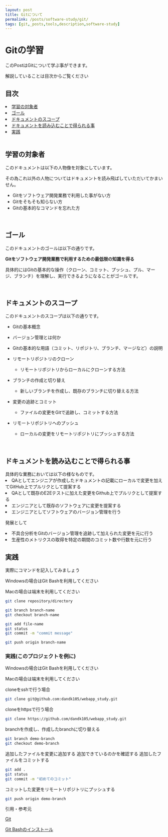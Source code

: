 ```yaml
---
layout: post
title: Gitについて
permalink: /posts/software-study/git/
tags: [git,_posts,tools,description,software-study]
---
```


<h1>Gitの学習 </h1>
このPostはGitについて学ぶ事ができます。

解説していることは目次からご覧ください

<h2>目次</h2>
<li><a href="#target">学習の対象者</a></li>
<li><a href="#goal">ゴール</a></li>
<li><a href="#scope">ドキュメントのスコープ</a></li>
<li><a href="#scope">ドキュメントを読み込むことで得られる事</a></li>
<li><a href="#do">実践</a></li>

<br>

<h2 id="target">学習の対象者</h2>
このドキュメントは以下の人物像を対象にしています。

その為これ以外の人物についてはドキュメントを読み飛ばしていただいてかまいせん。

- Gitをソフトウェア開発業務で利用した事がない方
- Gitをそもそも知らない方
- Gitの基本的なコマンドを忘れた方

<br>

<h2 id="goal">ゴール</h2>
このドキュメントのゴールは以下の通りです。

**Gitをソフトウェア開発業務で利用するための最低限の知識を得る**

具体的にはGitの基本的な操作（クローン、コミット、プッシュ、プル、マージ、ブランチ）を理解し、実行できるようになることがゴールです。

<br>

<h2 id="scope">ドキュメントのスコープ</h2>
このドキュメントのスコープは以下の通りです。

- Gitの基本概念
- バージョン管理とは何か
- Gitの基本的な用語（コミット、リポジトリ、ブランチ、マージなど）の説明

- リモートリポジトリのクローン
  - リモートリポジトリからローカルにクローンする方法
- ブランチの作成と切り替え
  - 新しいブランチを作成し、既存のブランチに切り替える方法
- 変更の追跡とコミット
  - ファイルの変更をGitで追跡し、コミットする方法
- リモートリポジトリへのプッシュ
  - ローカルの変更をリモートリポジトリにプッシュする方法

<br>

<h2 id="merit">ドキュメントを読み込むことで得られる事</h2>
具体的な業務においては以下の様なものです。
<li>QAとしてエンジニアが作成したドキュメントの記載にローカルで変更を加えてGitHub上でプルリクとして提案する</li>
<li>QAとして既存のE2Eテストに加えた変更をGithub上でプルリクとして提案する</li>
<li>エンジニアとして既存のソフトウェアに変更を提案する</li>
<li>エンジニアとしてソフトウェアのバージョン管理を行う</li>

発展として
<li>不具合分析をGitのバージョン管理を追跡して加えられた変更を元に行う</li>
<li>生産性のメトリクスの取得を特定の期間のコミット数や行数を元に行う</li>


<h2 id="do">実践</h2>
実際にコマンドを記入してみましょう

Windowsの場合はGit Bashを利用してください

Macの場合は端末を利用してください

```bash
git clone repository/directory
```

```bash
git branch branch-name
git checkout branch-name
```

```bash
git add file-name
git status
git commit -m "commit message"
```

```bash
git push origin branch-name
```

<h3>実践(このプロジェクトを例に)</h3>

Windowsの場合はGit Bashを利用してください

Macの場合は端末を利用してください

cloneをsshで行う場合
```bash
git clone git@github.com:dandk105/webapp_study.git
```
cloneをhttpsで行う場合
```bash
git clone https://github.com/dandk105/webapp_study.git
```
branchを作成し、作成したbranchに切り替える
```bash
git branch demo-branch
git checkout demo-branch
```
追加したファイルを変更に追加する
追加できているのかを確認する
追加したファイルをコミットする
```bash
git add .
git status
git commit -m "初めてのコミット"
```
コミットした変更をリモートリポジトリにプッシュする
```bash
git push origin demo-branch
```



引用・参考元

[Git](https://git-scm.com/book/ja/v2)

[Git Bashのインストール]()